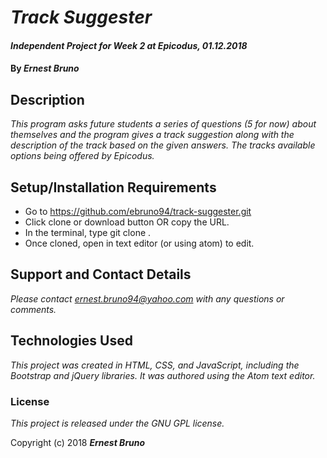 # _Track Suggester_

#### _Independent Project for Week 2 at Epicodus, 01.12.2018_

#### By _**Ernest Bruno**_

## Description

_This program asks future students a series of questions (5 for now) about themselves and the program gives a track suggestion along with the description of the track based on the given answers. The tracks available options being offered by Epicodus._

## Setup/Installation Requirements

* Go to https://github.com/ebruno94/track-suggester.git
* Click clone or download button OR copy the URL.
* In the terminal, type git clone <URL>.
* Once cloned, open in text editor (or using atom) to edit.

## Support and Contact Details

_Please contact ernest.bruno94@yahoo.com with any questions or comments._

## Technologies Used

_This project was created in HTML, CSS, and JavaScript, including the Bootstrap and jQuery libraries. It was authored using the Atom text editor._

### License

*This project is released under the GNU GPL license.*

Copyright (c) 2018 **_Ernest Bruno_**
